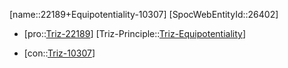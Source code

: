 ﻿---
type: TrizContradiction
aliases:
- 22189+Equipotentiality-10307
license: CC BY-SA 4.0
copyright: https://github.com/SpocWeb
IsDeleted: false
IsReadOnly: false
Confidential: public
tags: 
- Triz/Contradiction
---
[name::22189+Equipotentiality-10307]
[SpocWebEntityId::26402]
+ [pro::[Triz-22189](Triz-22189)]
[Triz-Principle::[Triz-Equipotentiality](tech/Triz/Principle/Triz-Equipotentiality.md)]
- [con::[Triz-10307](Triz-10307)]

